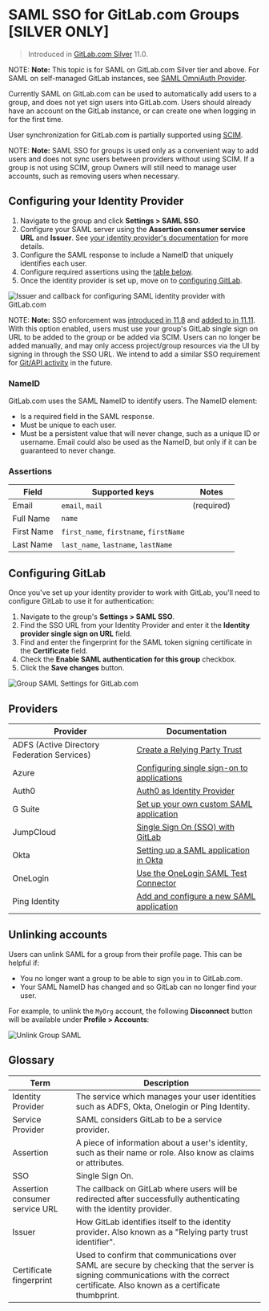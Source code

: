 # SAML SSO for GitLab.com Groups **[SILVER ONLY]**

> Introduced in [GitLab.com Silver](https://about.gitlab.com/pricing/) 11.0.

NOTE: **Note:**
This topic is for SAML on GitLab.com Silver tier and above. For SAML on self-managed GitLab instances, see [SAML OmniAuth Provider](../../../integration/saml.md).

Currently SAML on GitLab.com can be used to automatically add users to a group, and does not yet sign users into GitLab.com. Users should already have an account on the GitLab instance, or can create one when logging in for the first time.

User synchronization for GitLab.com is partially supported using [SCIM](scim_setup.md).

NOTE: **Note:**
SAML SSO for groups is used only as a convenient way to add users and does not sync users between providers without using SCIM. If a group is not using SCIM, group Owners will still need to manage user accounts, such as removing users when necessary.

## Configuring your Identity Provider

1. Navigate to the group and click **Settings > SAML SSO**.
1. Configure your SAML server using the **Assertion consumer service URL** and **Issuer**. See [your identity provider's documentation](#providers) for more details.
1. Configure the SAML response to include a NameID that uniquely identifies each user.
1. Configure required assertions using the [table below](#assertions).
1. Once the identity provider is set up, move on to [configuring GitLab](#configuring-gitlab).

![Issuer and callback for configuring SAML identity provider with GitLab.com](img/group_saml_configuration_information.png)

NOTE: **Note:**
SSO enforcement was [introduced in 11.8](https://gitlab.com/gitlab-org/gitlab-ee/issues/5291) and [added to in 11.11](https://gitlab.com/gitlab-org/gitlab-ee/issues/9255). With this option enabled, users must use your group's GitLab single sign on URL to be added to the group or be added via SCIM. Users can no longer be added manually, and may only access project/group resources via the UI by signing in through the SSO URL. We intend to add a similar SSO requirement for [Git/API activity](https://gitlab.com/gitlab-org/gitlab-ee/issues/9152) in the future.

### NameID

GitLab.com uses the SAML NameID to identify users. The NameID element:

- Is a required field in the SAML response.
- Must be unique to each user.
- Must be a persistent value that will never change, such as a unique ID or username. Email could also be used as the NameID, but only if it can be guaranteed to never change.

### Assertions

| Field | Supported keys | Notes |
|-|----------------|-------------|
| Email | `email`, `mail` | (required) |
| Full Name | `name` |  |
| First Name | `first_name`, `firstname`, `firstName` |  |
| Last Name | `last_name`, `lastname`, `lastName` |  |

## Configuring GitLab

Once you've set up your identity provider to work with GitLab, you'll need to configure GitLab to use it for authentication:

1. Navigate to the group's **Settings > SAML SSO**.
1. Find the SSO URL from your Identity Provider and enter it the **Identity provider single sign on URL** field.
1. Find and enter the fingerprint for the SAML token signing certificate in the **Certificate** field.
1. Check the **Enable SAML authentication for this group** checkbox.
1. Click the **Save changes** button.

![Group SAML Settings for GitLab.com](img/group_saml_settings.png)

## Providers

| Provider | Documentation |
|----------|---------------|
| ADFS (Active Directory Federation Services) | [Create a Relying Party Trust](https://docs.microsoft.com/en-us/windows-server/identity/ad-fs/operations/create-a-relying-party-trust) |
| Azure | [Configuring single sign-on to applications](https://docs.microsoft.com/en-us/azure/active-directory/active-directory-saas-custom-apps) |
| Auth0 | [Auth0 as Identity Provider](https://auth0.com/docs/protocols/saml/saml-idp-generic) |
| G Suite | [Set up your own custom SAML application](https://support.google.com/a/answer/6087519?hl=en) |
| JumpCloud | [Single Sign On (SSO) with GitLab](https://support.jumpcloud.com/customer/en/portal/articles/2810701-single-sign-on-sso-with-gitlab) |
| Okta | [Setting up a SAML application in Okta](https://developer.okta.com/standards/SAML/setting_up_a_saml_application_in_okta) |
| OneLogin | [Use the OneLogin SAML Test Connector](https://onelogin.service-now.com/support?id=kb_article&sys_id=93f95543db109700d5505eea4b96198f) |
| Ping Identity | [Add and configure a new SAML application](https://docs.pingidentity.com/bundle/p1_enterpriseConfigSsoSaml_cas/page/enableAppWithoutURL.html) |

## Unlinking accounts

Users can unlink SAML for a group from their profile page. This can be helpful if:

- You no longer want a group to be able to sign you in to GitLab.com.
- Your SAML NameID has changed and so GitLab can no longer find your user.

For example, to unlink the `MyOrg` account, the following **Disconnect** button will be available under **Profile > Accounts**:

![Unlink Group SAML](img/unlink_group_saml.png)

## Glossary

| Term | Description |
|------|-------------|
| Identity Provider | The service which manages your user identities such as ADFS, Okta, Onelogin or Ping Identity. |
| Service Provider | SAML considers GitLab to be a service provider. |
| Assertion | A piece of information about a user's identity, such as their name or role. Also know as claims or attributes. |
| SSO | Single Sign On. |
| Assertion consumer service URL | The callback on GitLab where users will be redirected after successfully authenticating with the identity provider. |
| Issuer | How GitLab identifies itself to the identity provider. Also known as a "Relying party trust identifier". |
| Certificate fingerprint | Used to confirm that communications over SAML are secure by checking that the server is signing communications with the correct certificate. Also known as a certificate thumbprint. |
